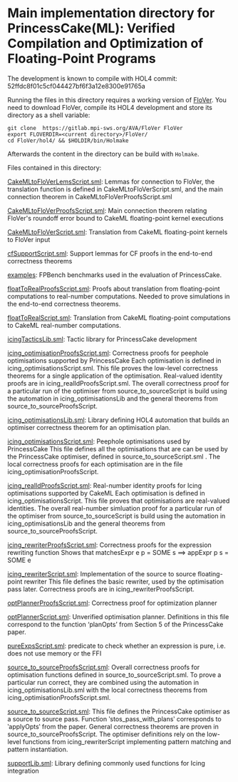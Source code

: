 Main implementation directory for PrincessCake(ML): Verified Compilation and
Optimization of Floating-Point Programs
===========================================================================

The development is known to compile with HOL4 commit:
  52ffdc8f01c5cf044427bf6f3a12e8300e91765a

Running the files in this directory requires a working version of
[FloVer](https://gitlab.mpi-sws.org/AVA/FloVer).
You need to download FloVer, compile its HOL4 development and store its
directory as a shell variable:

```
git clone  https://gitlab.mpi-sws.org/AVA/FloVer FloVer
export FLOVERDIR=<current directory>/FloVer/
cd FloVer/hol4/ && $HOLDIR/bin/Holmake
```

Afterwards the content in the directory can be build with `Holmake`.

Files contained in this directory:

[CakeMLtoFloVerLemsScript.sml](CakeMLtoFloVerLemsScript.sml):
Lemmas for connection to FloVer,
the translation function is defined in CakeMLtoFloVerScript.sml, and the main
connection theorem in CakeMLtoFloVerProofsScript.sml

[CakeMLtoFloVerProofsScript.sml](CakeMLtoFloVerProofsScript.sml):
Main connection theorem relating FloVer's roundoff error bound
to CakeML floating-point kernel executions

[CakeMLtoFloVerScript.sml](CakeMLtoFloVerScript.sml):
Translation from CakeML floating-point kernels to FloVer input

[cfSupportScript.sml](cfSupportScript.sml):
Support lemmas for CF proofs in the end-to-end correctness theorems

[examples](examples):
FPBench benchmarks used in the evaluation of PrincessCake.

[floatToRealProofsScript.sml](floatToRealProofsScript.sml):
Proofs about translation from floating-point computations to real-number
computations. Needed to prove simulations in the end-to-end correctness
theorems.

[floatToRealScript.sml](floatToRealScript.sml):
Translation from CakeML floating-point computations to
CakeML real-number computations.

[icingTacticsLib.sml](icingTacticsLib.sml):
Tactic library for PrincessCake development

[icing_optimisationProofsScript.sml](icing_optimisationProofsScript.sml):
Correctness proofs for peephole optimisations supported by PrincessCake
Each optimisation is defined in icing_optimisationsScript.sml.
This file proves the low-level correctness theorems for a single
application of the optimisation.
Real-valued identity proofs are in icing_realIdProofsScript.sml.
The overall correctness proof for a particular run of the optimiser
from source_to_sourceScript is build using the automation in
icing_optimisationsLib and the general theorems from
source_to_sourceProofsScript.

[icing_optimisationsLib.sml](icing_optimisationsLib.sml):
Library defining HOL4 automation that builds an optimiser
correctness theorem for an optimisation plan.

[icing_optimisationsScript.sml](icing_optimisationsScript.sml):
Peephole optimisations used by PrincessCake
This file defines all the optimisations that are can be used by the
PrincessCake optimiser, defined in source_to_sourceScript.sml .
The local correctness proofs for each optimisation are in the file
icing_optimisationProofsScript.

[icing_realIdProofsScript.sml](icing_realIdProofsScript.sml):
Real-number identity proofs for Icing optimisations supported by CakeML
Each optimisation is defined in icing_optimisationsScript.
This file proves that optimisations  are real-valued identities.
The overall real-number simluation proof for a particular run of the optimiser
from source_to_sourceScript is build using the automation in
icing_optimisationsLib and the general theorems from
source_to_sourceProofsScript.

[icing_rewriterProofsScript.sml](icing_rewriterProofsScript.sml):
Correctness proofs for the expression rewriting function
Shows that matchesExpr e p = SOME s ==> appExpr p s = SOME e

[icing_rewriterScript.sml](icing_rewriterScript.sml):
Implementation of the source to source floating-point rewriter
This file defines the basic rewriter, used by the optimisation pass later.
Correctness proofs are in icing_rewriterProofsScript.

[optPlannerProofsScript.sml](optPlannerProofsScript.sml):
Correctness proof for optimization planner

[optPlannerScript.sml](optPlannerScript.sml):
Unverified optimisation planner.
Definitions in this file correspond to the function ‘planOpts’
from Section 5 of the PrincessCake paper.

[pureExpsScript.sml](pureExpsScript.sml):
predicate to check whether an expression is pure, i.e. does not use memory
or the FFI

[source_to_sourceProofsScript.sml](source_to_sourceProofsScript.sml):
Overall correctness proofs for optimisation functions
defined in source_to_sourceScript.sml.
To prove a particular run correct, they are combined
using the automation in icing_optimisationsLib.sml with
the local correctness theorems from icing_optimisationProofsScript.sml.

[source_to_sourceScript.sml](source_to_sourceScript.sml):
This file defines the PrincessCake optimiser as a source to source pass.
Function ‵stos_pass_with_plans‵ corresponds to ‵applyOpts‵
from the paper.
General correctness theorems are proven in source_to_sourceProofsScript.
The optimiser definitions rely on the low-level functions from
icing_rewriterScript implementing pattern matching and pattern instantiation.

[supportLib.sml](supportLib.sml):
Library defining commonly used functions for Icing integration
